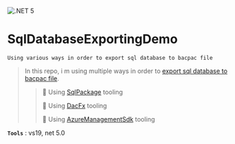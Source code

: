 ![.NET 5](https://github.com/aimenux/SqlDatabaseExportingDemo/workflows/.NET%205/badge.svg)

# SqlDatabaseExportingDemo
```
Using various ways in order to export sql database to bacpac file
```

> In this repo, i m using multiple ways in order to [export sql database to bacpac file](https://docs.microsoft.com/en-us/azure/azure-sql/database/database-export).
>
>> :pushpin: Using [SqlPackage](https://docs.microsoft.com/en-us/sql/tools/sqlpackage/sqlpackage) tooling
>>
>> :pushpin: Using [DacFx](https://www.nuget.org/packages/Microsoft.SqlServer.DACFx) tooling
>>
>> :pushpin: Using [AzureManagementSdk](https://github.com/Azure/azure-libraries-for-net) tooling
>

**`Tools`** : vs19, net 5.0
